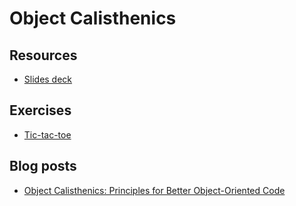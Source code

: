 # Object Calisthenics

## Resources

* [Slides deck](Session%204%20&%205.pdf)

## Exercises

* [Tic-tac-toe](https://kata-log.rocks/tic-tac-toe-kata)

## Blog posts

* [Object Calisthenics: Principles for Better Object-Oriented Code](https://blog.avenuecode.com/object-calisthenics-principles-for-better-object-oriented-code)

